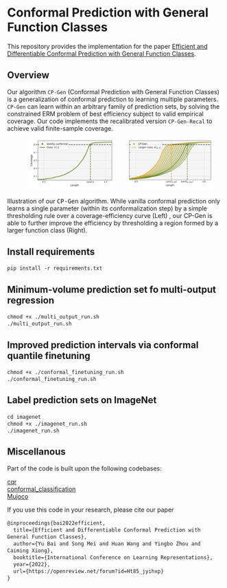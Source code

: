 # Conformal Prediction with General Function Classes

This repository provides the implementation for the paper [Efficient and Differentiable Conformal Prediction with General Function Classes](https://arxiv.org/abs/2202.11091).

## Overview
Our algorithm `CP-Gen` (Conformal Prediction with General Function Classes) is a generalization of conformal prediction to learning multiple parameters. `CP-Gen` can learn within an arbitrary family of prediction sets, by solving the constrained ERM problem of best efficiency subject to valid empirical coverage. Our code implements the recalibrated version `CP-Gen-Recal` to achieve valid finite-sample coverage.


<p align="center">
  <img src="https://github.com/allenbai01/cp-gen/blob/main/figures/fig1_left.png" width="40%" hspace="5%">
  <img src="https://github.com/allenbai01/cp-gen/blob/main/figures/fig1_right.png" width="40%">
  <figcaption>
    Illustration of our <tt>CP-Gen</tt> algorithm. While vanilla conformal prediction only learns a single parameter (within its conformalization step) by a simple thresholding rule over a coverage-efficiency curve (Left) , our CP-Gen is able to further improve the efficiency by thresholding a region formed by a larger function class (Right).
</figcaption>
</p>


## Install requirements

```
pip install -r requirements.txt
```

## Minimum-volume prediction set fo multi-output regression

```
chmod +x ./multi_output_run.sh
./multi_output_run.sh
```

## Improved prediction intervals via conformal quantile finetuning

```
chmod +x ./conformal_finetuning_run.sh
./conformal_finetuning_run.sh
```

## Label prediction sets on ImageNet

```
cd imagenet
chmod +x ./imagenet_run.sh
./imagenet_run.sh
```

## Miscellanous
Part of the code is built upon the following codebases:

[cqr](https://github.com/yromano/cqr)\
[conformal_classification](https://github.com/aangelopoulos/conformal_classification)\
[Mujoco](https://github.com/deepmind/mujoco)

If you use this code in your research, please cite our paper
```
@inproceedings{bai2022efficient,
  title={Efficient and Differentiable Conformal Prediction with General Function Classes},
  author={Yu Bai and Song Mei and Huan Wang and Yingbo Zhou and Caiming Xiong},
  booktitle={International Conference on Learning Representations},
  year={2022},
  url={https://openreview.net/forum?id=Ht85_jyihxp}
}
```

